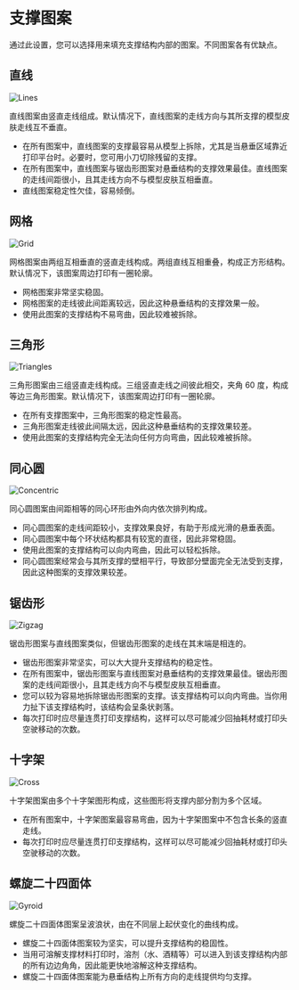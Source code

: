 支撑图案
====
通过此设置，您可以选择用来填充支撑结构内部的图案。不同图案各有优缺点。

直线
----
![Lines](../images/support_pattern_lines.png)

直线图案由竖直走线组成。默认情况下，直线图案的走线方向与其所支撑的模型皮肤走线互不垂直。
* 在所有图案中，直线图案的支撑最容易从模型上拆除，尤其是当悬垂区域靠近打印平台时。必要时，您可用小刀切除残留的支撑。
* 在所有图案中，直线图案与锯齿形图案对悬垂结构的支撑效果最佳。直线图案的走线间距很小，且其走线方向不与模型皮肤互相垂直。
* 直线图案稳定性欠佳，容易倾倒。

网格
----
![Grid](../images/support_pattern_grid.png)

网格图案由两组互相垂直的竖直走线构成。两组直线互相重叠，构成正方形结构。默认情况下，该图案周边打印有一圈轮廓。
* 网格图案非常坚实稳固。
* 网格图案的走线彼此间距离较远，因此这种悬垂结构的支撑效果一般。
* 使用此图案的支撑结构不易弯曲，因此较难被拆除。

三角形
----
![Triangles](../images/support_pattern_triangles.png)

三角形图案由三组竖直走线构成。三组竖直走线之间彼此相交，夹角 60 度，构成等边三角形图案。默认情况下，该图案周边打印有一圈轮廓。
* 在所有支撑图案中，三角形图案的稳定性最高。
* 三角形图案走线彼此间隔太远，因此这种悬垂结构的支撑效果较差。
* 使用此图案的支撑结构完全无法向任何方向弯曲，因此较难被拆除。

同心圆
----
![Concentric](../images/support_pattern_concentric.png)

同心圆图案由间距相等的同心环形由外向内依次排列构成。
* 同心圆图案的走线间距较小，支撑效果良好，有助于形成光滑的悬垂表面。
* 同心圆图案中每个环状结构都具有较宽的直径，因此非常稳固。
* 使用此图案的支撑结构可以向内弯曲，因此可以轻松拆除。
* 同心圆图案经常会与其所支撑的壁相平行，导致部分壁面完全无法受到支撑，因此这种图案的支撑效果较差。

锯齿形
----
![Zigzag](../images/support_pattern_zigzag.png)

锯齿形图案与直线图案类似，但锯齿形图案的走线在其末端是相连的。
* 锯齿形图案非常坚实，可以大大提升支撑结构的稳定性。
* 在所有图案中，锯齿形图案与直线图案对悬垂结构的支撑效果最佳。锯齿形图案的走线间距很小，且其走线方向不与模型皮肤互相垂直。
* 您可以较为容易地拆除锯齿形图案的支撑。该支撑结构可以向内弯曲。当你用力扯下该支撑结构时，该结构会呈条状剥落。
* 每次打印时应尽量连贯打印支撑结构，这样可以尽可能减少回抽耗材或打印头空驶移动的次数。

十字架
----
![Cross](../images/support_pattern_cross.png)

十字架图案由多个十字架图形构成，这些图形将支撑内部分割为多个区域。
* 在所有图案中，十字架图案最容易弯曲，因为十字架图案中不包含长条的竖直走线。
* 每次打印时应尽量连贯打印支撑结构，这样可以尽可能减少回抽耗材或打印头空驶移动的次数。

螺旋二十四面体
----
![Gyroid](../images/support_pattern_gyroid.png)

螺旋二十四面体图案呈波浪状，由在不同层上起伏变化的曲线构成。
* 螺旋二十四面体图案较为坚实，可以提升支撑结构的稳固性。
* 当用可溶解支撑材料打印时，溶剂（水、酒精等）可以进入到该支撑结构内部的所有边边角角，因此能更快地溶解这种支撑结构。
* 螺旋二十四面体图案能为悬垂结构上所有方向的走线提供均匀支撑。

